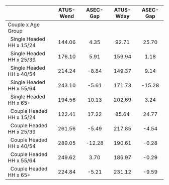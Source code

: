 
|                      |    ATUS-Wend |     ASEC-Gap |    ATUS-Wday |     ASEC-Gap |
| -------------------- | :----------: | :----------: | :----------: | :----------: |
| Couple x Age Group   |              |              |              |              |
| &nbsp;&nbsp;Single Headed HH x 15/24 |       144.06 |         4.35 |        92.71 |        25.70 |
| &nbsp;&nbsp;Single Headed HH x 25/39 |       176.10 |         5.91 |       159.94 |         1.18 |
| &nbsp;&nbsp;Single Headed HH x 40/54 |       214.24 |        -8.84 |       149.37 |         9.14 |
| &nbsp;&nbsp;Single Headed HH x 55/64 |       243.10 |        -5.61 |       171.73 |       -15.28 |
| &nbsp;&nbsp;Single Headed HH x 65+ |       194.56 |        10.13 |       202.69 |         3.24 |
| &nbsp;&nbsp;Couple Headed HH x 15/24 |       122.41 |        17.22 |        85.64 |        24.77 |
| &nbsp;&nbsp;Couple Headed HH x 25/39 |       261.56 |        -5.49 |       217.85 |        -4.54 |
| &nbsp;&nbsp;Couple Headed HH x 40/54 |       289.05 |       -12.28 |       190.61 |        -0.28 |
| &nbsp;&nbsp;Couple Headed HH x 55/64 |       249.62 |         3.70 |       186.97 |        -0.29 |
| &nbsp;&nbsp;Couple Headed HH x 65+ |       224.84 |        -5.21 |       231.12 |        -9.59 |

